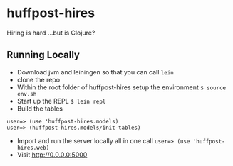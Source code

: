 huffpost-hires
==============

Hiring is hard ...but is Clojure?

Running Locally
----

* Download jvm and leiningen so that you can call ```lein```
* clone the repo
* Within the root folder of huffpost-hires setup the environment ```$ source env.sh```
* Start up the REPL ```$ lein repl```
* Build the tables

```
user=> (use 'huffpost-hires.models)
user=> (huffpost-hires.models/init-tables)
```

* Import and run the server locally all in one call ```user=> (use 'huffpost-hires.web)```
* Visit <http://0.0.0.0:5000>